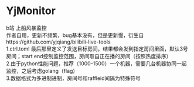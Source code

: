 # YjMonitor
b站 上船风暴监控  
作者自用，更新不频繁，bug基本没有，但是更新慢，衍生自https://github.com/yjqiang/bilibili-live-tools  
1.ctrl.toml 最后那里定义了发送目标房间，结果都会发到指定房间里面，默认3号房间；start end控制监控范围，房间取自正在播的房间（按照热度排序）  
2.由于python性能问题，推荐（1000-1500）一个机器，需要几台机器协同一起监控，之后考虑golang（flag）  
3.数据格式为多进制进制，房间号和raffleid间隔为特殊符号  
